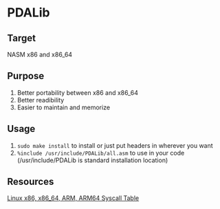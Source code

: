 # PDALib
## Target
NASM x86 and x86_64

## Purpose
1. Better portability between x86 and x86_64
2. Better readibility
3. Easier to maintain and memorize

## Usage
1. `sudo make install` to install or just put headers in wherever you want
2. `%include /usr/include/PDALib/all.asm` to use in your code (/usr/include/PDALib is standard installation location)

## Resources
[Linux x86, x86_64, ARM, ARM64 Syscall Table](https://chromium.googlesource.com/chromiumos/docs/+/HEAD/constants/syscalls.md)
